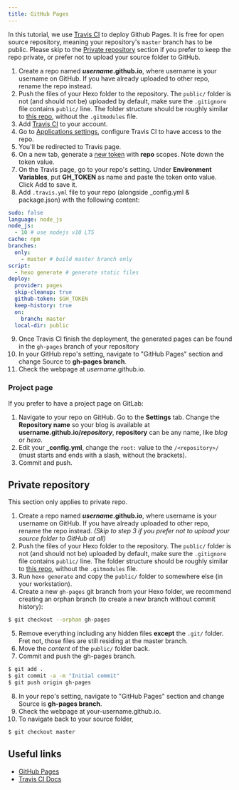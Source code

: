 ```yaml
---
title: GitHub Pages
---
```


In this tutorial, we use [Travis CI](https://travis-ci.com/) to deploy Github Pages. It is free for open source repository, meaning your repository's `master` branch has to be public. Please skip to the [Private repository](#Private-repository) section if you prefer to keep the repo private, or prefer not to upload your source folder to GitHub.

1. Create a repo named <b>*username*.github.io</b>, where username is your username on GitHub. If you have already uploaded to other repo, rename the repo instead.
2. Push the files of your Hexo folder to the repository. The `public/` folder is not (and should not be) uploaded by default, make sure the `.gitignore` file contains `public/` line. The folder structure should be roughly similar to [this repo](https://github.com/hexojs/hexo-starter), without the `.gitmodules` file.
3. Add [Travis CI](https://github.com/marketplace/travis-ci) to your account.
4. Go to [Applications settings](https://github.com/settings/installations), configure Travis CI to have access to the repo.
5. You'll be redirected to Travis page.
6. On a new tab, generate a [new token](https://github.com/settings/tokens) with **repo** scopes. Note down the token value.
7. On the Travis page, go to your repo's setting. Under **Environment Variables**, put **GH_TOKEN** as name and paste the token onto value. Click Add to save it.
8. Add `.travis.yml` file to your repo (alongside _config.yml & package.json) with the following content:
```yml
sudo: false
language: node_js
node_js:
  - 10 # use nodejs v10 LTS
cache: npm
branches:
  only:
    - master # build master branch only
script:
  - hexo generate # generate static files
deploy:
  provider: pages
  skip-cleanup: true
  github-token: $GH_TOKEN
  keep-history: true
  on:
    branch: master
  local-dir: public
```
9. Once Travis CI finish the deployment, the generated pages can be found in the `gh-pages` branch of your repository
10. In your GitHub repo's setting, navigate to "GitHub Pages" section and change Source to **gh-pages branch**.
11. Check the webpage at *username*.github.io.

### Project page

If you prefer to have a project page on GitLab:

1. Navigate to your repo on GitHub. Go to the **Settings** tab. Change the **Repository name** so your blog is available at <b>username.github.io/*repository*</b>,  **repository** can be any name, like *blog* or *hexo*.
2. Edit your **_config.yml**, change the `root:` value to the `/<repository>/` (must starts and ends with a slash, without the brackets).
3. Commit and push.

## Private repository

This section only applies to private repo.

1. Create a repo named <b>*username*.github.io</b>, where username is your username on GitHub. If you have already uploaded to other repo, rename the repo instead. _(Skip to step 3 if you prefer not to upload your source folder to GitHub at all)_
2. Push the files of your Hexo folder to the repository. The `public/` folder is not (and should not be) uploaded by default, make sure the `.gitignore` file contains `public/` line. The folder structure should be roughly similar to [this repo](https://github.com/hexojs/hexo-starter), without the `.gitmodules` file.
3. Run `hexo generate` and copy the `public/` folder to somewhere else (in your workstation).
4. Create a new `gh-pages` git branch from your Hexo folder, we recommend creating an orphan branch (to create a new branch without commit history):
``` bash
$ git checkout --orphan gh-pages
```
5. Remove everything including any hidden files **except** the `.git/` folder. Fret not, those files are still residing at the master branch.
6. Move the _content_ of the `public/` folder back.
7. Commit and push the gh-pages branch.
``` bash
$ git add .
$ git commit -a -m "Initial commit"
$ git push origin gh-pages
```
8. In your repo's setting, navigate to "GitHub Pages" section and change Source is **gh-pages branch**.
9. Check the webpage at your-username.github.io.
10. To navigate back to your source folder,
``` bash
$ git checkout master
```

## Useful links

- [GitHub Pages](https://help.github.com/categories/github-pages-basics/)
- [Travis CI Docs](https://docs.travis-ci.com/user/tutorial/)

